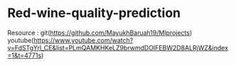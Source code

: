 # Red-wine-quality-prediction


Resource : git(https://github.com/MayukhBaruah19/Mlprojects)
           youtube(https://www.youtube.com/watch?v=FdSTgYrl_CE&list=PLmQAMKHKeLZ9brwmdDOIFEBW2D8ALRjWZ&index=1&t=4771s)     